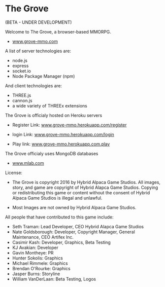 # The Grove

(BETA - UNDER DEVELOPMENT)

Welcome to The Grove, a browser-based MMORPG.
- www.grove-mmo.com

A list of server technologies are:

- node.js
- express
- socket.io
- Node Package Manager (npm)

And client technologies are:

- THREE.js
- cannon.js
- a wide variety of THREEx extensions

The Grove is officialy hosted on Heroku servers

- Register Link: www.grove-mmo.herokuapp.com/register

- login Link: www.grove-mmo.herokuapp.com/login

- Play link: www.grove-mmo.herokuapp.com.play


The Grove officialy uses MongoDB databases

- www.mlab.com


License:


- The Grove is copyright 2016 by Hybrid Alpaca Game Studios. All images, story, and game are copyright of Hybrid Alapca Game Studios.
Copying or redistributing this game or content without the consent of Hybrid Alpaca Game Studios is illegal and unlawful.

 -  Most Images are not owned by Hybrid Alpaca Game Studios.
 

All people that have contributed to this game include:

- Seth Traman:              Lead Developer, CEO Hybrid Alapca Game Studios
- Nate Goldsborough:        Developer, Copyright Manager, General Maintenance, CEO Artifex Inc.
- Casimir Kash:             Developer, Graphics, Beta Testing
- KJ Avakian:               Developer
- Gavin Montheye:           PR
- Hunter Sokolis:           Graphics
- Michael Rimmele:          Graphics
- Brendan O'Rourke:         Graphics
- Jasper Burns:             Storyline
- William VanDerLaan:       Beta Testing, Logos
